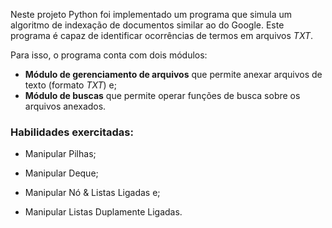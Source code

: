 Neste projeto Python foi implementado um programa que simula um algoritmo de indexação de documentos similar ao do Google. Este programa é capaz de identificar ocorrências de termos em arquivos _TXT_.
  
Para isso, o programa conta com dois módulos:
- **Módulo de gerenciamento de arquivos** que permite anexar arquivos de texto (formato _TXT_) e;
- **Módulo de buscas** que permite operar funções de busca sobre os arquivos anexados.

<h3>Habilidades exercitadas:</h3>

 - Manipular Pilhas;

 - Manipular Deque;

 - Manipular Nó & Listas Ligadas e;

 - Manipular Listas Duplamente Ligadas.
